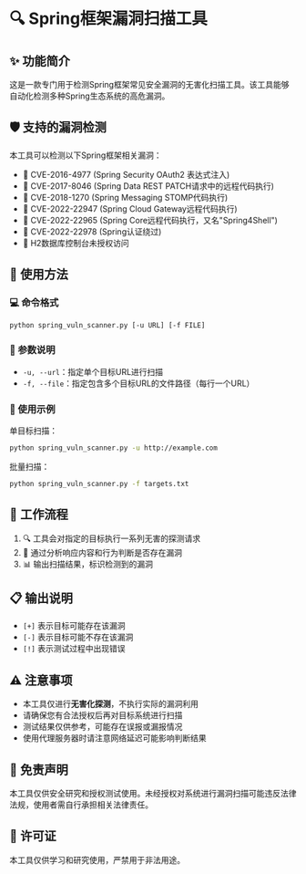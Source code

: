 # 🔍 Spring框架漏洞扫描工具

## ✨ 功能简介
这是一款专门用于检测Spring框架常见安全漏洞的无害化扫描工具。该工具能够自动化检测多种Spring生态系统的高危漏洞。

## 🛡️ 支持的漏洞检测
本工具可以检测以下Spring框架相关漏洞：
- 🔴 CVE-2016-4977 (Spring Security OAuth2 表达式注入)
- 🔴 CVE-2017-8046 (Spring Data REST PATCH请求中的远程代码执行)
- 🔴 CVE-2018-1270 (Spring Messaging STOMP代码执行)
- 🔴 CVE-2022-22947 (Spring Cloud Gateway远程代码执行)
- 🔴 CVE-2022-22965 (Spring Core远程代码执行，又名"Spring4Shell")
- 🔴 CVE-2022-22978 (Spring认证绕过)
- 🔴 H2数据库控制台未授权访问

## 🚀 使用方法

### 💻 命令格式
```bash
python spring_vuln_scanner.py [-u URL] [-f FILE]
```

### 📝 参数说明
- `-u, --url`：指定单个目标URL进行扫描
- `-f, --file`：指定包含多个目标URL的文件路径（每行一个URL）

### 🌟 使用示例
单目标扫描：
```bash
python spring_vuln_scanner.py -u http://example.com
```

批量扫描：
```bash
python spring_vuln_scanner.py -f targets.txt
```

## 🔄 工作流程
1. 🔍 工具会对指定的目标执行一系列无害的探测请求
2. 🧪 通过分析响应内容和行为判断是否存在漏洞
3. 📊 输出扫描结果，标识检测到的漏洞

## 📋 输出说明
- `[+]` 表示目标可能存在该漏洞
- `[-]` 表示目标可能不存在该漏洞
- `[!]` 表示测试过程中出现错误

## ⚠️ 注意事项
- 本工具仅进行**无害化探测**，不执行实际的漏洞利用
- 请确保您有合法授权后再对目标系统进行扫描
- 测试结果仅供参考，可能存在误报或漏报情况
- 使用代理服务器时请注意网络延迟可能影响判断结果

## 🛑 免责声明
本工具仅供安全研究和授权测试使用。未经授权对系统进行漏洞扫描可能违反法律法规，使用者需自行承担相关法律责任。

## 📜 许可证
本工具仅供学习和研究使用，严禁用于非法用途。
